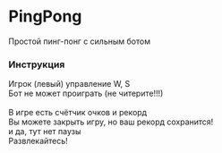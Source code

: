 # PingPong
Простой пинг-понг с сильным ботом

### Инструкция
Игрок (левый) управление W, S <br>
Бот не может проиграть (не читерите!!!)<br>
<br>
В игре есть счётчик очков и рекорд<br>
Вы можете закрыть игру, но ваш рекорд сохранится!<br>
и да, тут нет паузы <br>
Развлекайтесь! <br>